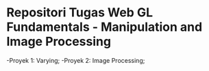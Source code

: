 # Repositori Tugas Web GL Fundamentals - Manipulation and Image Processing
-Proyek 1: Varying;
-Proyek 2: Image Processing;
